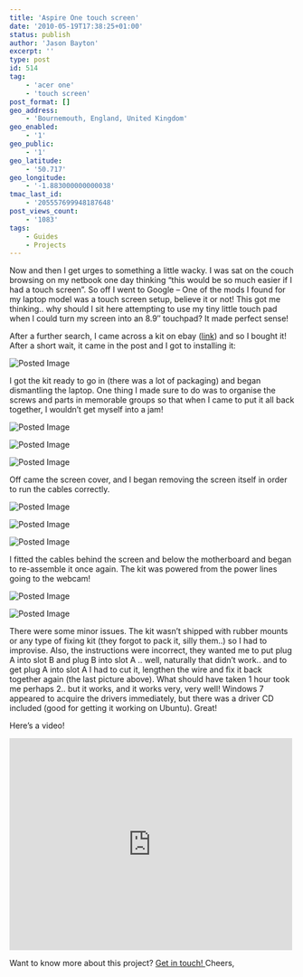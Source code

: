 ```yaml
---
title: 'Aspire One touch screen'
date: '2010-05-19T17:38:25+01:00'
status: publish
author: 'Jason Bayton'
excerpt: ''
type: post
id: 514
tag:
    - 'acer one'
    - 'touch screen'
post_format: []
geo_address:
    - 'Bournemouth, England, United Kingdom'
geo_enabled:
    - '1'
geo_public:
    - '1'
geo_latitude:
    - '50.717'
geo_longitude:
    - '-1.883000000000038'
tmac_last_id:
    - '205557699948187648'
post_views_count:
    - '1083'
tags:
    - Guides
    - Projects
---
```

Now and then I get urges to something a little wacky. I was sat on the couch browsing on my netbook one day thinking “this would be so much easier if I had a touch screen”. So off I went to Google – One of the mods I found for my laptop model was a touch screen setup, believe it or not! This got me thinking.. why should I sit here attempting to use my tiny little touch pad when I could turn my screen into an 8.9″ touchpad? It made perfect sense!

After a further search, I came across a kit on ebay ([link](http://cgi.ebay.co.uk/Acer-Aspire-One-Solderless-EASY-TOUCH-SCREEN-PANEL-KIT_W0QQitemZ250538146939QQcmdZViewItemQQptZUK_Computing_ComputerComponents_Monitors?hash=item3a553cbc7b)) and so I bought it! After a short wait, it came in the post and I got to installing it:

![Posted Image](http://i640.photobucket.com/albums/uu122/jason_tk/bayton_tk/computer/IMG_0939Medium.jpg)

I got the kit ready to go in (there was a lot of packaging) and began dismantling the laptop. One thing I made sure to do was to organise the screws and parts in memorable groups so that when I came to put it all back together, I wouldn’t get myself into a jam!

![Posted Image](http://i640.photobucket.com/albums/uu122/jason_tk/bayton_tk/computer/IMG_0940Medium.jpg)

![Posted Image](http://i640.photobucket.com/albums/uu122/jason_tk/bayton_tk/computer/IMG_0941Medium.jpg)

![Posted Image](http://i640.photobucket.com/albums/uu122/jason_tk/bayton_tk/computer/IMG_0942Medium.jpg)

Off came the screen cover, and I began removing the screen itself in order to run the cables correctly.

![Posted Image](http://i640.photobucket.com/albums/uu122/jason_tk/bayton_tk/computer/IMG_0943Medium.jpg)

![Posted Image](http://i640.photobucket.com/albums/uu122/jason_tk/bayton_tk/computer/IMG_0944Medium.jpg)

![Posted Image](http://i640.photobucket.com/albums/uu122/jason_tk/bayton_tk/computer/IMG_0945Medium.jpg)

I fitted the cables behind the screen and below the motherboard and began to re-assemble it once again. The kit was powered from the power lines going to the webcam!

![Posted Image](http://i640.photobucket.com/albums/uu122/jason_tk/bayton_tk/computer/IMG_0946Medium.jpg)

![Posted Image](http://i640.photobucket.com/albums/uu122/jason_tk/bayton_tk/computer/IMG_0947Medium.jpg)

There were some minor issues. The kit wasn’t shipped with rubber mounts or any type of fixing kit (they forgot to pack it, silly them..) so I had to improvise. Also, the instructions were incorrect, they wanted me to put plug A into slot B and plug B into slot A .. well, naturally that didn’t work.. and to get plug A into slot A I had to cut it, lengthen the wire and fix it back together again (the last picture above). What should have taken 1 hour took me perhaps 2.. but it works, and it works very, very well! Windows 7 appeared to acquire the drivers immediately, but there was a driver CD included (good for getting it working on Ubuntu). Great!

Here’s a video!

<iframe allow="accelerometer; autoplay; encrypted-media; gyroscope; picture-in-picture" allowfullscreen="" frameborder="0" height="375" loading="lazy" src="https://www.youtube.com/embed/sgttqaI2p6k?feature=oembed" title="Aspire one touch" width="500"></iframe>

Want to know more about this project? [Get in touch!  ](mailto:jason@bayton.org)Cheers,